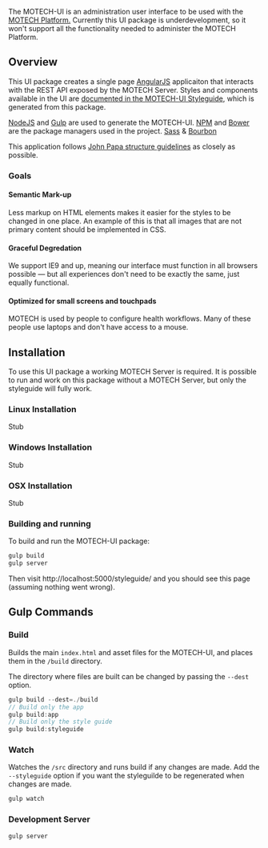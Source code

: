 The MOTECH-UI is an administration user interface to be used with the [MOTECH Platform.](http://motechproject.org) Currently this UI package is underdevelopment, so it won't support all the functionality needed to administer the MOTECH Platform.

Overview
--------
This UI package creates a single page [AngularJS](https://angularjs.org/) applicaiton that interacts with the REST API exposed by the MOTECH Server. Styles and components available in the UI are [documented in the MOTECH-UI Styleguide](http://styleguide.motechproject.org), which is generated from this package.

[NodeJS](https://nodejs.org) and [Gulp](http://gulpjs.com/) are used to generate the MOTECH-UI. [NPM](https://www.npmjs.com/) and [Bower](http://bower.io/) are the package managers used in the project. [Sass](http://sass-lang.com/) & [Bourbon](http://bourbon.io/)

This application follows [John Papa structure guidelines](https://github.com/johnpapa/angular-styleguide) as closely as possible.

### Goals

#### Semantic Mark-up
Less markup on HTML elements makes it easier for the styles to be changed in one place. An example of this is that all images that are not primary content should be implemented in CSS.

#### Graceful Degredation
We support IE9 and up, meaning our interface must function in all browsers possible — but all experiences don't need to be exactly the same, just equally functional.

#### Optimized for small screens and touchpads
MOTECH is used by people to configure health workflows. Many of these people use laptops and don't have access to a mouse.

Installation
------------
To use this UI package a working MOTECH Server is required. It is possible to run and work on this package without a MOTECH Server, but only the styleguide will fully work.

### Linux Installation
Stub

### Windows Installation
Stub

### OSX Installation
Stub

### Building and running
To build and run the MOTECH-UI package:

```javascript
gulp build
gulp server
```

Then visit http://localhost:5000/styleguide/ and you should see this page (assuming nothing went wrong).

Gulp Commands
-------------

### Build
Builds the main `index.html` and asset files for the MOTECH-UI, and places them in the `/build` directory.

The directory where files are built can be changed by passing the `--dest` option.

```javascript
gulp build --dest=./build
// Build only the app
gulp build:app
// Build only the style guide
gulp build:styleguide
```

### Watch
Watches the `/src` directory and runs build if any changes are made. Add the `--styleguide` option if you want the styleguilde to be regenerated when changes are made.

```javascript
gulp watch
```

### Development Server
```javascript
gulp server
```